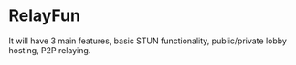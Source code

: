 # RelayFun
It will have 3 main features, basic STUN functionality, public/private lobby hosting, P2P relaying.

